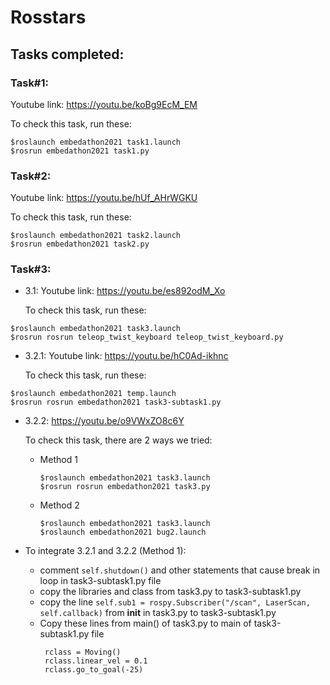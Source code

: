 # Rosstars

## Tasks completed:

### Task#1:
Youtube link:
https://youtu.be/koBg9EcM_EM

To check this task, run these:
```
$roslaunch embedathon2021 task1.launch
$rosrun embedathon2021 task1.py
```

### Task#2:
Youtube link:
https://youtu.be/hUf_AHrWGKU

To check this task, run these:
```
$roslaunch embedathon2021 task2.launch
$rosrun embedathon2021 task2.py
```


### Task#3:
- 3.1: 
 Youtube link: 
 https://youtu.be/es892odM_Xo
  
  To check this task, run these:
```
$roslaunch embedathon2021 task3.launch
$rosrun rosrun teleop_twist_keyboard teleop_twist_keyboard.py
```

- 3.2.1: 
 Youtube link: 
 https://youtu.be/hC0Ad-ikhnc
  
  To check this task, run these:
```
$roslaunch embedathon2021 temp.launch
$rosrun rosrun embedathon2021 task3-subtask1.py
```

- 3.2.2: https://youtu.be/o9VWxZO8c6Y

   To check this task, there are 2 ways we tried:
  
  - Method 1
    ```
    $roslaunch embedathon2021 task3.launch
    $rosrun rosrun embedathon2021 task3.py
    ```
  - Method 2
    ```
    $roslaunch embedathon2021 task3.launch
    $roslaunch embedathon2021 bug2.launch
    ```
- To integrate 3.2.1 and 3.2.2 (Method 1):
   - comment `self.shutdown()` and other statements that cause break in loop in task3-subtask1.py file
   - copy the libraries and class from task3.py to task3-subtask1.py
   - copy the line `self.sub1 = rospy.Subscriber("/scan", LaserScan, self.callback)` from __init__ in task3.py to task3-subtask1.py
   - Copy these lines from main() of task3.py to main of task3-subtask1.py file
     ```
      rclass = Moving() 
      rclass.linear_vel = 0.1
      rclass.go_to_goal(-25)
      ```
